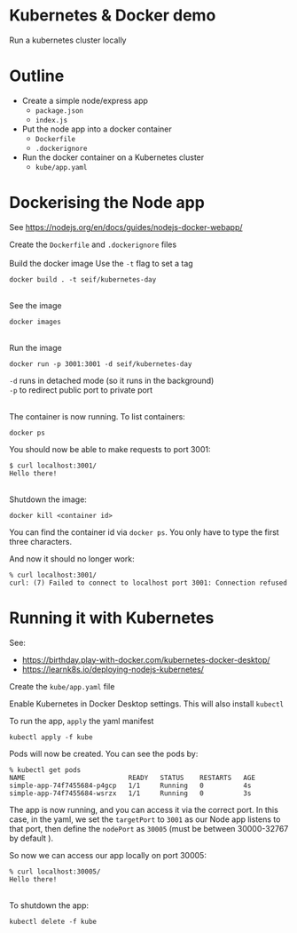 # Kubernetes & Docker demo

Run a kubernetes cluster locally

# Outline

- Create a simple node/express app
    - `package.json`
    - `index.js`
- Put the node app into a docker container
    -  `Dockerfile`
    -  `.dockerignore`
- Run the docker container on a Kubernetes cluster
    -  `kube/app.yaml` 

# Dockerising the Node app

See https://nodejs.org/en/docs/guides/nodejs-docker-webapp/

Create the `Dockerfile` and `.dockerignore` files
\
\
Build the docker image
Use the `-t` flag to set a tag
```
docker build . -t seif/kubernetes-day
```
\
See the image
```
docker images
```
\
Run the image
```
docker run -p 3001:3001 -d seif/kubernetes-day
```
`-d` runs in detached mode  (so it runs in the background)  
`-p` to redirect public port to private port

\
The container is now running. To list containers:
``` 
docker ps
```
You should now be able to make requests to port 3001:
```console
$ curl localhost:3001/
Hello there!
```
\
Shutdown the image:
```
docker kill <container id>
```
You can find the container id via `docker ps`. You only have to type the first three characters.

And now it should no longer work:
```console
% curl localhost:3001/
curl: (7) Failed to connect to localhost port 3001: Connection refused
```

# Running it with Kubernetes

See:
- https://birthday.play-with-docker.com/kubernetes-docker-desktop/
- https://learnk8s.io/deploying-nodejs-kubernetes/


Create the `kube/app.yaml` file 

Enable Kubernetes in Docker Desktop settings. This will also install `kubectl`

To run the app, `apply` the yaml manifest
```
kubectl apply -f kube
```

Pods will now be created. You can see the pods by:
```console
% kubectl get pods 
NAME                          READY   STATUS    RESTARTS   AGE
simple-app-74f7455684-p4gcp   1/1     Running   0          4s
simple-app-74f7455684-wsrzx   1/1     Running   0          3s
```

The app is now running, and you can access it via the correct port. In this case, in the yaml, we set the `targetPort` to `3001` as our Node app listens to that port, then define the `nodePort` as `30005` (must be between 30000-32767 by default ). 

So now we can access our app locally on port 30005:

```console
% curl localhost:30005/
Hello there! 
```
\
To shutdown the app:
```
kubectl delete -f kube
```
